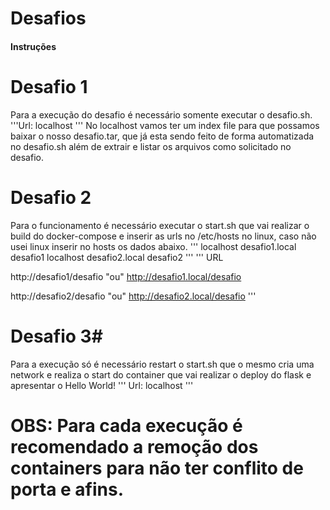 # Desafios

#### Instruções

# Desafio 1 #

Para a execução do desafio é necessário somente executar o desafio.sh.
'''Url: localhost '''
No localhost vamos ter um index file para que possamos baixar o nosso desafio.tar, que já esta sendo feito de forma automatizada no desafio.sh além de extrair e listar os arquivos como solicitado no desafio.


# Desafio 2 #

Para o funcionamento é necessário executar o start.sh que vai realizar o build do docker-compose e inserir as urls no /etc/hosts no linux, caso não usei linux inserir no hosts os dados abaixo.
'''
localhost       desafio1.local desafio1
localhost       desafio2.local desafio2
'''
'''
URL

http://desafio1/desafio "ou" http://desafio1.local/desafio


http://desafio2/desafio "ou" http://desafio2.local/desafio
'''
# Desafio 3#

Para a execução só é necessário restart o start.sh que o mesmo cria uma network e realiza o start do container que vai realizar o deploy do flask e apresentar o Hello World!
'''
Url: localhost
'''
# OBS: Para cada execução é recomendado a remoção dos containers para não ter conflito de porta e afins.


